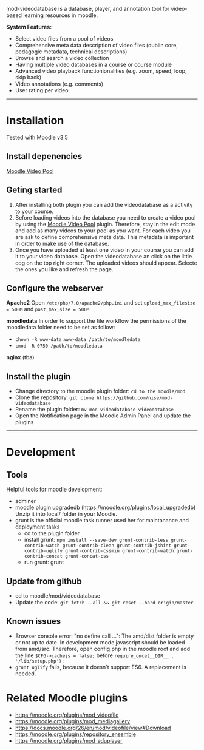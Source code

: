 mod-videodatabase is a database, player, and annotation tool for video-based learning resources in moodle.

**System Features:**
* Select video files from a pool of videos
* Comprehensive meta data description of video files (dublin core, pedagogic metadata, technical descriptions)
* Browse and search a video collection
* Having multiple video databases in a course or course module
* Advanced video playback functionionalities (e.g. zoom, speed, loop, skip back)
* Video annotations (e.g. comments)
* User rating per video

---
# Installation
Tested with Moodle v3.5

## Install depenencies
[Moodle Video Pool](https://github.com/nise/moodle-video-pool)

## Geting started
1. After installing both plugin you can add the videodatabase as a activity to your course. 
2. Before loading videos into the database you need to create a video pool by using the [Moodle Video Pool](https://github.com/nise/moodle-video-pool) plugin. Therefore, stay in the edit mode and add as many videos to your pool as you want. For each video you are ask to define comprehensive meta data. This metadata is important in order to make use of the database.
3. Once you have uploaded at least one video in your course you can add it to your video database. Open the videodatabase an click on the little cog on the top right corner. The uploaded videos should appear. Selecte the ones you like and refresh the page.
 

## Configure the webserver
**Apache2**
Open `/etc/php/7.0/apache2/php.ini` and set `upload_max_filesize = 500M` and `post_max_size = 500M`

**moodledata**
In order to support the file workflow the permissions of the moodledata folder need to be set as follow:
* `chown -R www-data:www-data /path/to/moodledata`
* `cmod -R 0750 /path/to/moodledata`

**nginx**
(tba)


## Install the plugin
* Change directory to the moodle plugin folder: `cd to the moodle/mod`
* Clone the repository: `git clone https://github.com/nise/mod-videodatabase`
* Rename the plugin folder: `mv mod-videodatabase videodatabase`
* Open the Notification page in the Moodle Admin Panel and update the plugins

---
# Development
## Tools
Helpful tools for moodle development: 
* adminer
* moodle plugin upgradedb (https://moodle.org/plugins/local_upgradedb)
    Unzip it into local/ folder in your Moodle.
* grunt is the official moodle task runner used her for maintanance and deployment tasks
  - cd to the plugin folder
  - install grunt: `npm install --save-dev grunt-contrib-less grunt-contrib-watch grunt-contrib-clean grunt-contrib-jshint grunt-contrib-uglify grunt-contrib-cssmin grunt-contrib-watch grunt-contrib-concat grunt-concat-css`
  - run grunt: grunt 

## Update from github
* cd to moodle/mod/videodatabase
* Update the code: `git fetch --all && git reset --hard origin/master`

## Known issues
* Browser console error: "no define call ...": The amd/dist folder is empty or not up to date. In development mode javascript should be loaded from amd/src. Therefore, open config.php in the moodle root and add the line `$CFG->cachejs = false;` before `require_once(__DIR__ . '/lib/setup.php');`
* `grunt uglify` fails, because it doesn't support ES6. A replacement is needed.

# Related Moodle plugins
* https://moodle.org/plugins/mod_videofile
* https://moodle.org/plugins/mod_mediagallery
* https://docs.moodle.org/26/en/mod/videofile/view#Download
* https://moodle.org/plugins/repository_ensemble
* https://moodle.org/plugins/mod_eduplayer
